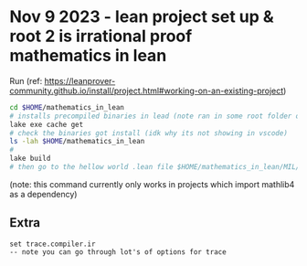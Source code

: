 # Nov 9 2023 - lean project set up & root 2 is irrational proof mathematics in lean

Run (ref: https://leanprover-community.github.io/install/project.html#working-on-an-existing-project) 
```bash 
cd $HOME/mathematics_in_lean
# installs precompiled binaries in lead (note ran in some root folder of lean)
lake exe cache get 
# check the binaries got install (idk why its not showing in vscode)
ls -lah $HOME/mathematics_in_lean
# 
lake build
# then go to the hellow world .lean file $HOME/mathematics_in_lean/MIL/C01_Introduction/S01_Getting_Started.lean in VSCODE and observe how it prints hello world based on where the cursor is in the Lean Infoview tab on the right
```
(note: this command currently only works in projects which import mathlib4 as a dependency)

## Extra

```lean
set trace.compiler.ir
-- note you can go through lot's of options for trace
```